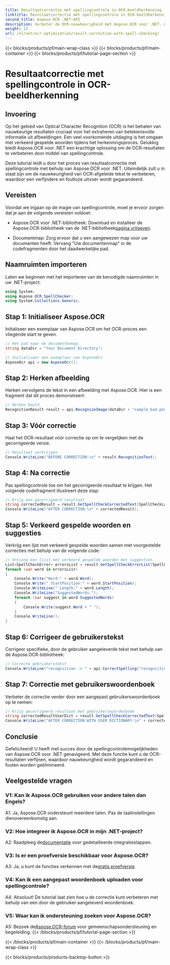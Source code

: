 ```yaml
---
title: Resultaatcorrectie met spellingcontrole in OCR-beeldherkenning
linktitle: Resultaatcorrectie met spellingcontrole in OCR-beeldherkenning
second_title: Aspose.OCR .NET-API
description: Verbeter de OCR-nauwkeurigheid met Aspose.OCR voor .NET. Corrigeer spellingen, pas woordenboeken aan en bereik moeiteloos foutloze tekstherkenning.
weight: 13
url: /nl/net/ocr-optimization/result-correction-with-spell-checking/
---
```


{{< blocks/products/pf/main-wrap-class >}}
{{< blocks/products/pf/main-container >}}
{{< blocks/products/pf/tutorial-page-section >}}

# Resultaatcorrectie met spellingcontrole in OCR-beeldherkenning

## Invoering

Op het gebied van Optical Character Recognition (OCR) is het behalen van nauwkeurige resultaten cruciaal voor het extraheren van betekenisvolle informatie uit afbeeldingen. Een veel voorkomende uitdaging is het omgaan met verkeerd gespelde woorden tijdens het herkenningsproces. Gelukkig biedt Aspose.OCR voor .NET een krachtige oplossing om de OCR-resultaten te verbeteren door middel van spellingcontrole.

Deze tutorial leidt u door het proces van resultaatcorrectie met spellingcontrole met behulp van Aspose.OCR voor .NET. Uiteindelijk zult u in staat zijn om de nauwkeurigheid van OCR-afgeleide tekst te verbeteren, waardoor een verfijndere en foutloze uitvoer wordt gegarandeerd.

## Vereisten

Voordat we ingaan op de magie van spellingcontrole, moet je ervoor zorgen dat je aan de volgende vereisten voldoet:

-  Aspose.OCR voor .NET-bibliotheek: Download en installeer de Aspose.OCR-bibliotheek van de .NET-bibliotheek[pagina vrijgeven](https://releases.aspose.com/ocr/net/).

- Documentmap: Zorg ervoor dat u een aangewezen map voor uw documenten heeft. Vervang "Uw documentenmap" in de codefragmenten door het daadwerkelijke pad.

## Naamruimten importeren

Laten we beginnen met het importeren van de benodigde naamruimten in uw .NET-project:

```csharp
using System;
using Aspose.OCR.SpellChecker;
using System.Collections.Generic;
```

## Stap 1: Initialiseer Aspose.OCR

Initialiseer een exemplaar van Aspose.OCR om het OCR-proces een vliegende start te geven.

```csharp
// Het pad naar de documentenmap.
string dataDir = "Your Document Directory";

// Initialiseer een exemplaar van AsposeOcr
AsposeOcr api = new AsposeOcr();
```

## Stap 2: Herken afbeelding

Herken vervolgens de tekst in een afbeelding met Aspose.OCR. Hier is een fragment dat dit proces demonstreert:

```csharp
// Herken beeld
RecognitionResult result = api.RecognizeImage(dataDir + "sample_bad.png", new RecognitionSettings(Language.Eng));
```

## Stap 3: Vóór correctie

Haal het OCR-resultaat vóór correctie op om te vergelijken met de gecorrigeerde versie.

```csharp
// Resultaat verkrijgen
Console.WriteLine("BEFORE CORRECTION:\n" + result.RecognitionText);
```

## Stap 4: Na correctie

Pas spellingcontrole toe om het gecorrigeerde resultaat te krijgen. Het volgende codefragment illustreert deze stap:

```csharp
// Krijg een gecorrigeerd resultaat
string correctedResult = result.GetSpellCheckCorrectedText(SpellCheckLanguage.Eng);
Console.WriteLine("AFTER CORRECTION:\n" + correctedResult);
```

## Stap 5: Verkeerd gespelde woorden en suggesties

Verkrijg een lijst met verkeerd gespelde woorden samen met voorgestelde correcties met behulp van de volgende code:

```csharp
// Ontvang een lijst met verkeerd gespelde woorden met suggesties
List<SpellCheckError> errorsList = result.GetSpellCheckErrorList(SpellCheckLanguage.Eng);
foreach (var word in errorsList)
{
	Console.Write("Word:" + word.Word);
	Console.Write(" StartPosition:" + word.StartPosition);
	Console.WriteLine(" Length:" + word.Length);
	Console.WriteLine("SuggestedWords:");
	foreach (var suggest in word.SuggestedWords)
	{
		Console.Write(suggest.Word + " ");
	}
	Console.WriteLine();
}
```

## Stap 6: Corrigeer de gebruikerstekst

Corrigeer specifieke, door de gebruiker aangeleverde tekst met behulp van de Aspose.OCR-bibliotheek:

```csharp
// Correcte gebruikerstekst
Console.WriteLine("recogniition -> " + api.CorrectSpelling("recogniition"));
```

## Stap 7: Correctie met gebruikerswoordenboek

Verbeter de correctie verder door een aangepast gebruikerswoordenboek op te nemen:

```csharp
// Krijg gecorrigeerd resultaat met gebruikerswoordenboek
string correctedResultUserDict = result.GetSpellCheckCorrectedText(SpellCheckLanguage.Eng, dataDir+"dictionary.txt");
Console.WriteLine("AFTER CORRECTION WITH USER DICTIONARY:\n" + correctedResultUserDict);
```

## Conclusie

Gefeliciteerd! U heeft met succes door de spellingcontrolemogelijkheden van Aspose.OCR voor .NET genavigeerd. Met deze functie kunt u de OCR-resultaten verfijnen, waardoor nauwkeurigheid wordt gegarandeerd en fouten worden geëlimineerd.

## Veelgestelde vragen

### V1: Kan ik Aspose.OCR gebruiken voor andere talen dan Engels?

A1: Ja, Aspose.OCR ondersteunt meerdere talen. Pas de taalinstellingen dienovereenkomstig aan.

### V2: Hoe integreer ik Aspose.OCR in mijn .NET-project?

 A2: Raadpleeg de[documentatie](https://reference.aspose.com/ocr/net/) voor gedetailleerde integratiestappen.

### V3: Is er een proefversie beschikbaar voor Aspose.OCR?

 A3: Ja, u kunt de functies verkennen met de[gratis proefversie](https://releases.aspose.com/).

### V4: Kan ik een aangepast woordenboek uploaden voor spellingcontrole?

A4: Absoluut! De tutorial laat zien hoe u de correctie kunt verbeteren met behulp van een door de gebruiker aangeleverd woordenboek.

### V5: Waar kan ik ondersteuning zoeken voor Aspose.OCR?

 A5: Bezoek de[Aspose.OCR-forum](https://forum.aspose.com/c/ocr/16) voor gemeenschapsondersteuning en begeleiding.
{{< /blocks/products/pf/tutorial-page-section >}}

{{< /blocks/products/pf/main-container >}}
{{< /blocks/products/pf/main-wrap-class >}}

{{< blocks/products/products-backtop-button >}}
